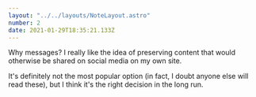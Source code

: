```yaml
---
layout: "../../layouts/NoteLayout.astro"
number: 2
date: 2021-01-29T18:35:21.133Z
---
```


Why messages? I really like the idea of preserving content that would otherwise be shared on social media on my own site.

It's definitely not the most popular option (in fact, I doubt anyone else will read these), but I think it's the right decision in the long run.